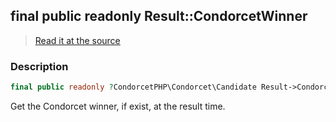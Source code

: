 ## final public readonly Result::CondorcetWinner

> [Read it at the source](https://github.com/julien-boudry/Condorcet/blob/master/src/Result.php#L23)

### Description    

```php
final public readonly ?CondorcetPHP\Condorcet\Candidate Result->CondorcetWinner 
```

Get the Condorcet winner, if exist, at the result time.
    